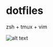 # dotfiles

zsh + tmux + vim 

![alt text](https://github.com/yifanchen/dotfiles/blob/master/vim.png "my zsh + tmux + vim")
